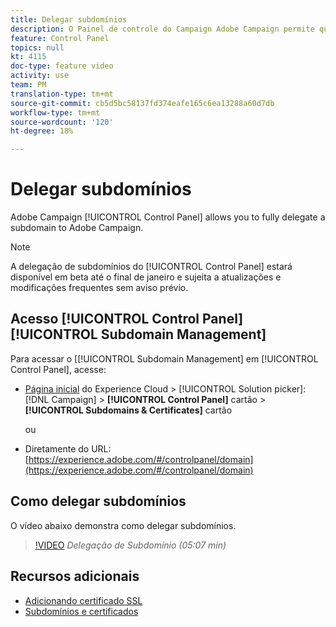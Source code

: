 ```yaml
---
title: Delegar subdomínios
description: O Painel de controle do Campaign Adobe Campaign permite que você delegue completamente um subdomínio para Adobe Campaign. Para fazer isso, siga as etapas abaixo.
feature: Control Panel
topics: null
kt: 4115
doc-type: feature video
activity: use
team: PM
translation-type: tm+mt
source-git-commit: cb5d5bc58137fd374eafe165c6ea13288a60d7db
workflow-type: tm+mt
source-wordcount: '120'
ht-degree: 18%

---
```



# Delegar subdomínios

Adobe Campaign [!UICONTROL Control Panel] allows you to fully delegate a subdomain to Adobe Campaign.

>[!NOTE]
>
>A delegação de subdomínios do [!UICONTROL Control Panel] estará disponível em beta até o final de janeiro e sujeita a atualizações e modificações frequentes sem aviso prévio.

## Acesso [!UICONTROL Control Panel] [!UICONTROL Subdomain Management]

Para acessar o [[!UICONTROL Subdomain Management] em [!UICONTROL Control Panel], acesse:

* [Página inicial](https://experience.adobe.com/#/home) do Experience Cloud > [!UICONTROL Solution picker]: [!DNL Campaign] > **[!UICONTROL Control Panel]** cartão > **[!UICONTROL Subdomains & Certificates]** cartão

   ou
* Diretamente do URL: [https://experience.adobe.com/#/controlpanel/domain](https://experience.adobe.com/#/controlpanel/domain)

## Como delegar subdomínios

O vídeo abaixo demonstra como delegar subdomínios.

>[!VIDEO](https://video.tv.adobe.com/v/31390?quality=12)
*Delegação de Subdomínio (05:07 min)*

## Recursos adicionais

* [Adicionando certificado SSL](/help/administrating/control-panel/adding-ssl-certificates.md)
* [Subdomínios e certificados](https://docs.adobe.com/content/help/pt-BR/control-panel/using/subdomains-and-certificates/renewing-subdomain-certificate.html)
